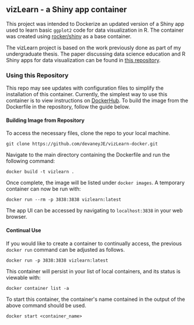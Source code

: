 ## vizLearn - a Shiny app container
This project was intended to Dockerize an updated version of a Shiny app used to learn basic `ggplot2` code for data visualization in R. The container was created using [rocker/shiny](https://hub.docker.com/r/rocker/shiny) as a base container.

The vizLearn project is based on the work previously done as part of my undergraduate thesis. The paper discussing data science education and R Shiny apps for data visualization can be found in [this repository](https://github.com/devaneyJE/tidyTouch_thesis).

### Using this Repository
This repo may see updates with configuration files to simplify the installation of this container. Currently, the simplest way to use this container is to view instructions on [DockerHub](https://hub.docker.com/r/devaneyje/vizlearn). To build the image from the Dockerfile in the repository, follow the guide below. 

#### Building Image from Repository
To access the necessary files, clone the repo to your local machine.
```
git clone https://github.com/devaneyJE/vizLearn-docker.git
```
Navigate to the main directory containing the Dockerfile and run the following command:
```
docker build -t vizlearn .
```
Once complete, the image will be listed under `docker images`. A temporary container can now be run with:
```
docker run --rm -p 3838:3838 vizlearn:latest
```
The app UI can be accessed by navigating to `localhost:3838` in your web browser.

#### Continual Use
If you would like to create a container to continually access, the previous `docker run` command can be adjusted as follows.
```
docker run -p 3838:3838 vizlearn:latest
```
This container will persist in your list of local containers, and its status is viewable with:
```
docker container list -a
```
To start this container, the container's name contained in the output of the above command should be used.
```
docker start <container_name>
```

